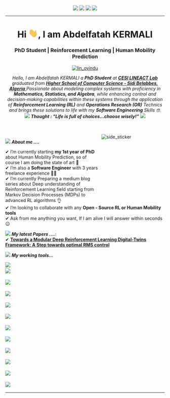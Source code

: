 
<br>

<p align="left"> 

 </p>
 <p align="center">
<img src="https://img.shields.io/badge/Age-24-blue" />
  <img src="https://img.shields.io/badge/Focus-Reinforcement%20Learning-brightgreen" />
  <img src="https://img.shields.io/badge/Lives-France-success" />
  <img src="https://img.shields.io/badge/Languages-English%20%26%20French%20%26%20Arabic-brightgreen" />
</p>
<hr>
<h1 align="center">Hi <img src="https://raw.githubusercontent.com/ABSphreak/ABSphreak/master/gifs/Hi.gif" width="30px">, I am Abdelfatah KERMALI </h1>
<h3 align="center">PhD Student | Reinforcement Learning | Human Mobility Prediction </h3>
<p align="center">
<a href="https://www.linkedin.com/in/abdelfatah-kermali-959661179/" target="blank"><img align="center" src="https://cdn-icons-png.flaticon.com/256/174/174857.png" alt="lin_ovindu" height="30" width="40" /></a>  
</p>
</p>

<p align="center">
  <em>
    Hello, I am Abdelfatah KERMALI a <b>PhD Student</b> at <a href="https://lineact.cesi.fr/" target="blank"><b>CESI LINEACT Lab</b></a> graduated from <a href="https://www.esi-sba.dz/"> <b>Higher School of Computer Science - Sidi Belabbes, Algeria</b> </a>
   Passionate about modeling complex systems with proficiency in <b>Mathematics, Statistics, and Algebra</b>, while enhancing control and decision-making capabilities within these systems through the application of <b>Reinforcement Learning (RL)</b> and <b>Operations Research (OR)</b> Technics and brings these solutions to life with my <b>Software Engineering</b> Skills 🤓.
  </em> 
  <br>
  <img src="https://media.giphy.com/media/gH3LO09IOiZIqePwv9/giphy.gif" width="50" /> <b><i align="center">Thought : "Life is full of choices…choose wisely!”</i></b> <img src="https://media.giphy.com/media/qjqUcgIyRjsl2/giphy.gif" width="50" />
</p>
<br><br>
<img align="right" width=200px height=200px alt="side_sticker" src="https://media.giphy.com/media/TEnXkcsHrP4YedChhA/giphy.gif" />

<img src="https://media.giphy.com/media/iY8CRBdQXODJSCERIr/giphy.gif" width="30px">&nbsp;***About me ....***

✔ I’m currently starting <b>my 1st year of PhD</b> about Human Mobility Prediction, so of course I am doing the state of art 📜 <br>
✔ I’m also a <b>Software Engineer</b> with 3 years freelance experience 🧑‍💻
 <br>
✔ I’m currently Preparing a medium blog series about Deep understanding of Reinforcement Learning field starting from Markov Decision Processes (MDPs) to advanced RL algorithms 👌 <br>
✔ I’m looking to collaborate with any **Open - Source RL or Human Mobility tools**<br>
✔ Ask from me anything you want, If I am alive I will answer within seconds 😉<br>

<img src="https://media.giphy.com/media/iY8CRBdQXODJSCERIr/giphy.gif" width="30px">&nbsp;***My latest Papers ....***:  <br>
✔ <a href="https://scholar.google.com/citations?view_op=view_citation&hl=fr&user=cE-g7zgAAAAJ&citation_for_view=cE-g7zgAAAAJ:u-x6o8ySG0sC"><b>Towards a Modular Deep Reinforcement Learning Digital-Twins Framework: A Step towards optimal RMS control</b></a> </br>
 

<img src="https://media.giphy.com/media/iY8CRBdQXODJSCERIr/giphy.gif" width="30px">&nbsp;***My working tools...***
<p align="left">
  
  <code><img height="50" src="https://e7.pngegg.com/pngimages/713/558/png-clipart-computer-icons-pro-git-github-logo-text-logo-thumbnail.png"></code>
  <code> <img height="50" src="https://s3.dualstack.us-east-2.amazonaws.com/pythondotorg-assets/media/community/logos/python-logo-only.png"> </code>
  <code> <img height="50" src="https://www.vectorlogo.zone/logos/java/java-ar21.svg"> </code>
  <code> <img height="50" src="https://www.vectorlogo.zone/logos/jupyter/jupyter-ar21.svg"> </code>
  <code> <img height="50" src="https://www.vectorlogo.zone/logos/mysql/mysql-ar21.svg"> </code>
  <code> <img height="50" src="https://upload.wikimedia.org/wikipedia/commons/thumb/e/ed/Pandas_logo.svg/768px-Pandas_logo.svg.png"> </code>
  <code> <img height="50" src="https://www.vectorlogo.zone/logos/pocoo_flask/pocoo_flask-ar21.svg"> </code>
  <code> <img height="50" src="https://www.vectorlogo.zone/logos/numpy/numpy-ar21.svg"> </code>
  <code> <img height="50" src="https://www.vectorlogo.zone/logos/reactjs/reactjs-ar21.svg"> </code>
  <code> <img height="50" src="https://www.vectorlogo.zone/logos/javascript/javascript-ar21.svg"> </code>
  <code> <img height="50" src="https://seeklogo.com/images/S/scikit-learn-logo-8766D07E2E-seeklogo.com.png"> </code>
  <code> <img height="50" src="https://www.vectorlogo.zone/logos/tensorflow/tensorflow-ar21.svg"> </code>
  <hr>
  <p align="center">

